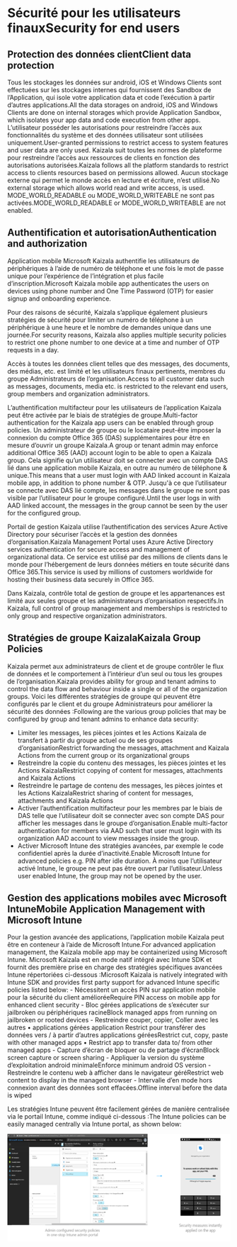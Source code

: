 # <a name="security-for-end-users"></a><span data-ttu-id="743ca-101">Sécurité pour les utilisateurs finaux</span><span class="sxs-lookup"><span data-stu-id="743ca-101">Security for end users</span></span>
## <a name="client-data-protection"></a><span data-ttu-id="743ca-102">Protection des données client</span><span class="sxs-lookup"><span data-stu-id="743ca-102">Client data protection</span></span>

<span data-ttu-id="743ca-103">Tous les stockages les données sur android, iOS et Windows Clients sont effectuées sur les stockages internes qui fournissent des Sandbox de l’Application, qui isole votre application data et code l’exécution à partir d’autres applications.</span><span class="sxs-lookup"><span data-stu-id="743ca-103">All the data storages on android, iOS and Windows Clients are done on internal storages which provide Application Sandbox, which isolates your app data and code execution from other apps.</span></span> <span data-ttu-id="743ca-104">L’utilisateur posséder les autorisations pour restreindre l’accès aux fonctionnalités du système et des données utilisateur sont utilisées uniquement.</span><span class="sxs-lookup"><span data-stu-id="743ca-104">User-granted permissions to restrict access to system features and user data are only used.</span></span> <span data-ttu-id="743ca-105">Kaizala suit toutes les normes de plateforme pour restreindre l’accès aux ressources de clients en fonction des autorisations autorisées.</span><span class="sxs-lookup"><span data-stu-id="743ca-105">Kaizala follows all the platform standards to restrict access to clients resources based on permissions allowed.</span></span> <span data-ttu-id="743ca-106">Aucun stockage externe qui permet le monde accès en lecture et écriture, n’est utilisé.</span><span class="sxs-lookup"><span data-stu-id="743ca-106">No external storage which allows world read and write access, is used.</span></span> <span data-ttu-id="743ca-107">MODE_WORLD_READABLE ou MODE_WORLD_WRITEABLE ne sont pas activées.</span><span class="sxs-lookup"><span data-stu-id="743ca-107">MODE_WORLD_READABLE or MODE_WORLD_WRITEABLE are not enabled.</span></span> 

## <a name="authentication-and-authorization"></a><span data-ttu-id="743ca-108">Authentification et autorisation</span><span class="sxs-lookup"><span data-stu-id="743ca-108">Authentication and authorization</span></span>

<span data-ttu-id="743ca-109">Application mobile Microsoft Kaizala authentifie les utilisateurs de périphériques à l’aide de numéro de téléphone et une fois le mot de passe unique pour l’expérience de l’intégration et plus facile d’inscription.</span><span class="sxs-lookup"><span data-stu-id="743ca-109">Microsoft Kaizala mobile app authenticates the users on devices using phone number and One Time Password (OTP) for easier signup and onboarding experience.</span></span>  

<span data-ttu-id="743ca-110">Pour des raisons de sécurité, Kaizala s’applique également plusieurs stratégies de sécurité pour limiter un numéro de téléphone à un périphérique à une heure et le nombre de demandes unique dans une journée.</span><span class="sxs-lookup"><span data-stu-id="743ca-110">For security reasons, Kaizala also applies multiple security policies to restrict one phone number to one device at a time and number of OTP requests in a day.</span></span>  

<span data-ttu-id="743ca-111">Accès à toutes les données client telles que des messages, des documents, des médias, etc. est limité et les utilisateurs finaux pertinents, membres du groupe Administrateurs de l’organisation.</span><span class="sxs-lookup"><span data-stu-id="743ca-111">Access to all customer data such as messages, documents, media etc. is restricted to the relevant end users, group members and organization administrators.</span></span> 

<span data-ttu-id="743ca-112">L’authentification multifacteur pour les utilisateurs de l’application Kaizala peut être activée par le biais de stratégies de groupe.</span><span class="sxs-lookup"><span data-stu-id="743ca-112">Multi-factor authentication for the Kaizala app users can be enabled through group policies.</span></span> <span data-ttu-id="743ca-113">Un administrateur de groupe ou le locataire peut-être imposer la connexion du compte Office 365 (DAS) supplémentaires pour être en mesure d’ouvrir un groupe Kaizala.</span><span class="sxs-lookup"><span data-stu-id="743ca-113">A group or tenant admin may enforce additional Office 365 (AAD) account login to be able to open a Kaizala group.</span></span> <span data-ttu-id="743ca-114">Cela signifie qu’un utilisateur doit se connecter avec un compte DAS lié dans une application mobile Kaizala, en outre au numéro de téléphone & unique.</span><span class="sxs-lookup"><span data-stu-id="743ca-114">This means that a user must login with AAD linked account in Kaizala mobile app, in addition to phone number & OTP.</span></span> <span data-ttu-id="743ca-115">Jusqu'à ce que l’utilisateur se connecte avec DAS lié compte, les messages dans le groupe ne sont pas visible par l’utilisateur pour le groupe configuré.</span><span class="sxs-lookup"><span data-stu-id="743ca-115">Until the user logs in with AAD linked account, the messages in the group cannot be seen by the user for the configured group.</span></span> 

<span data-ttu-id="743ca-116">Portail de gestion Kaizala utilise l’authentification des services Azure Active Directory pour sécuriser l’accès et la gestion des données d’organisation.</span><span class="sxs-lookup"><span data-stu-id="743ca-116">Kaizala Management Portal uses Azure Active Directory services authentication for secure access and management of organizational data.</span></span> <span data-ttu-id="743ca-117">Ce service est utilisé par des millions de clients dans le monde pour l’hébergement de leurs données métiers en toute sécurité dans Office 365.</span><span class="sxs-lookup"><span data-stu-id="743ca-117">This service is used by millions of customers worldwide for hosting their business data securely in Office 365.</span></span> 

<span data-ttu-id="743ca-118">Dans Kaizala, contrôle total de gestion de groupe et les appartenances est limité aux seules groupe et les administrateurs d’organisation respectifs.</span><span class="sxs-lookup"><span data-stu-id="743ca-118">In Kaizala, full control of group management and memberships is restricted to only group and respective organization administrators.</span></span> 

## <a name="kaizala-group-policies"></a><span data-ttu-id="743ca-119">Stratégies de groupe Kaizala</span><span class="sxs-lookup"><span data-stu-id="743ca-119">Kaizala Group Policies</span></span>

<span data-ttu-id="743ca-120">Kaizala permet aux administrateurs de client et de groupe contrôler le flux de données et le comportement à l’intérieur d’un seul ou tous les groupes de l’organisation.</span><span class="sxs-lookup"><span data-stu-id="743ca-120">Kaizala provides ability for group and tenant admins to control the data flow and behaviour inside a single or all of the organization groups.</span></span> <span data-ttu-id="743ca-121">Voici les différentes stratégies de groupe qui peuvent être configurés par le client et du groupe Administrateurs pour améliorer la sécurité des données :</span><span class="sxs-lookup"><span data-stu-id="743ca-121">Following are the various group policies that may be configured by group and tenant admins to enhance data security:</span></span> 

  
- <span data-ttu-id="743ca-122">Limiter les messages, les pièces jointes et les Actions Kaizala de transfert à partir du groupe actuel ou de ses groupes d’organisation</span><span class="sxs-lookup"><span data-stu-id="743ca-122">Restrict forwarding the messages, attachment and Kaizala Actions from the current group or its organizational groups</span></span> 
- <span data-ttu-id="743ca-123">Restreindre la copie du contenu des messages, les pièces jointes et les Actions Kaizala</span><span class="sxs-lookup"><span data-stu-id="743ca-123">Restrict copying of content for messages, attachments and Kaizala Actions</span></span> 
- <span data-ttu-id="743ca-124">Restreindre le partage de contenu des messages, les pièces jointes et les Actions Kaizala</span><span class="sxs-lookup"><span data-stu-id="743ca-124">Restrict sharing of content for messages, attachments and Kaizala Actions</span></span> 
- <span data-ttu-id="743ca-125">Activer l’authentification multifacteur pour les membres par le biais de DAS telle que l’utilisateur doit se connecter avec son compte DAS pour afficher les messages dans le groupe d’organisation.</span><span class="sxs-lookup"><span data-stu-id="743ca-125">Enable multi-factor authentication for members via AAD such that user must login with its organization AAD account to view messages inside the group.</span></span> 
- <span data-ttu-id="743ca-126">Activer Microsoft Intune des stratégies avancées, par exemple le code confidentiel après la durée d’inactivité.</span><span class="sxs-lookup"><span data-stu-id="743ca-126">Enable Microsoft Intune for advanced policies e.g. PIN after idle duration.</span></span> <span data-ttu-id="743ca-127">À moins que l’utilisateur activé Intune, le groupe ne peut pas être ouvert par l’utilisateur.</span><span class="sxs-lookup"><span data-stu-id="743ca-127">Unless user enabled Intune, the group may not be opened by the user.</span></span> 

## <a name="mobile-application-management-with-microsoft-intune"></a><span data-ttu-id="743ca-128">Gestion des applications mobiles avec Microsoft Intune</span><span class="sxs-lookup"><span data-stu-id="743ca-128">Mobile Application Management with Microsoft Intune</span></span>

<span data-ttu-id="743ca-129">Pour la gestion avancée des applications, l’application mobile Kaizala peut être en conteneur à l’aide de Microsoft Intune.</span><span class="sxs-lookup"><span data-stu-id="743ca-129">For advanced application management, the Kaizala mobile app may be containerized using Microsoft Intune.</span></span> <span data-ttu-id="743ca-130">Microsoft Kaizala est en mode natif intégré avec Intune SDK et fournit des première prise en charge des stratégies spécifiques avancées Intune répertoriées ci-dessous :</span><span class="sxs-lookup"><span data-stu-id="743ca-130">Microsoft Kaizala is natively integrated with Intune SDK and provides first party support for advanced Intune specific policies listed below:</span></span>
    - <span data-ttu-id="743ca-131">Nécessitent un accès PIN sur application mobile pour la sécurité du client améliorée</span><span class="sxs-lookup"><span data-stu-id="743ca-131">Require PIN access on mobile app for enhanced client security</span></span> 
    - <span data-ttu-id="743ca-132">Bloc gérées applications de s’exécuter sur jailbroken ou périphériques racine</span><span class="sxs-lookup"><span data-stu-id="743ca-132">Block managed apps from running on jailbroken or rooted devices</span></span> 
    - <span data-ttu-id="743ca-133">Restreindre couper, copier, Coller avec les autres • applications gérées application Restrict pour transférer des données vers / à partir d’autres applications gérées</span><span class="sxs-lookup"><span data-stu-id="743ca-133">Restrict cut, copy, paste with other managed apps • Restrict app to transfer data to/ from other managed apps</span></span> 
    - <span data-ttu-id="743ca-134">Capture d’écran de bloquer ou de partage d’écran</span><span class="sxs-lookup"><span data-stu-id="743ca-134">Block screen capture or screen sharing</span></span> 
    - <span data-ttu-id="743ca-135">Appliquer la version du système d’exploitation android minimale</span><span class="sxs-lookup"><span data-stu-id="743ca-135">Enforce minimum android OS version</span></span> 
    - <span data-ttu-id="743ca-136">Restreindre le contenu web à afficher dans le navigateur géré</span><span class="sxs-lookup"><span data-stu-id="743ca-136">Restrict web content to display in the managed browser</span></span>
    - <span data-ttu-id="743ca-137">Intervalle d’en mode hors connexion avant des données sont effacées.</span><span class="sxs-lookup"><span data-stu-id="743ca-137">Offline interval before the data is wiped</span></span> 

<span data-ttu-id="743ca-138">Les stratégies Intune peuvent être facilement gérées de manière centralisée via le portail Intune, comme indiqué ci-dessous :</span><span class="sxs-lookup"><span data-stu-id="743ca-138">The Intune policies can be easily managed centrally via Intune portal, as shown below:</span></span>  

![Intune.PNG](Images/Intune.png)



